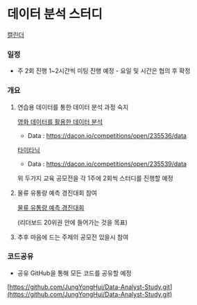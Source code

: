 # 데이터 분석 스터디

[캘린더](https://www.notion.so/31086df5ec2649458abe90cfa5aaf0d7)

### 일정

- 주 2회 진행 1~2시간씩 미팅 진행 예정 - 요일 및 시간은 협의 후 확정

### 개요

1. 연습용 데이터를 통한 데이터 분석 과정 숙지
    
    [영화 데이터를 활용한 데이터 분석](https://www.notion.so/a796f613f041478eb7c22cb214602752)
    - Data : https://dacon.io/competitions/open/235536/data 
    
    [타이타닉](https://www.notion.so/24c28f11256b418192578f2857e09a56)
    - Data : https://dacon.io/competitions/open/235539/data
    
    위 두가지 교육 공모전을 각 1주에 2회씩 스터디를 진행할 예정
    
2. 물류 유통량 예측 경진대회 참여
    
    [물류 유통량 예측 경진대회](https://dacon.io/competitions/official/235867/overview/description)
    
    (리더보드 20위권 안에 들어가는 것을 목표)
    

1. 추후 마음에 드는 주제의 공모전 있을시 참여
    
    

### 코드공유

- 공유 GitHub을 통해 모든 코드를 공유할 예정

[https://github.com/JungYongHui/Data-Analyst-Study.git](https://github.com/JungYongHui/Data-Analyst-Study.git)
